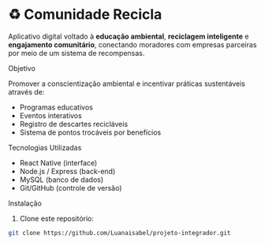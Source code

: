 # ♻️ Comunidade Recicla

Aplicativo digital voltado à **educação ambiental**, **reciclagem inteligente** e **engajamento comunitário**, conectando moradores com empresas parceiras por meio de um sistema de recompensas.

Objetivo

Promover a conscientização ambiental e incentivar práticas sustentáveis através de:

- Programas educativos
- Eventos interativos
- Registro de descartes recicláveis
- Sistema de pontos trocáveis por benefícios

Tecnologias Utilizadas

- React Native (interface)
- Node.js / Express (back-end)
- MySQL (banco de dados)
- Git/GitHub (controle de versão)

Instalação

1. Clone este repositório:

```bash
git clone https://github.com/Luanaisabel/projeto-integrador.git
